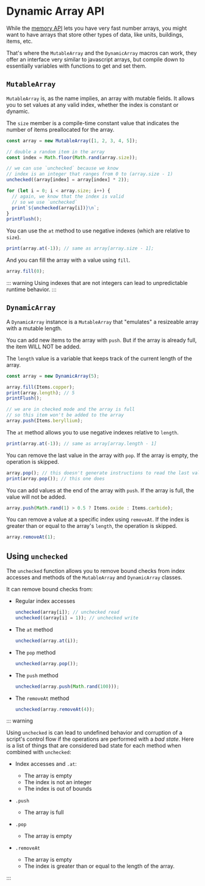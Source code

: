 # Dynamic Array API

While the [memory API](./memory-api) lets you have very fast number arrays,
you might want to have arrays that store other types of data, like units, buildings, items, etc.

That's where the `MutableArray` and the `DynamicArray` macros can work, they
offer an interface very similar to javascript arrays, but compile down to essentially variables with functions to get and set them.

## `MutableArray`

`MutableArray` is, as the name implies, an array with mutable fields. It allows you to set values at any valid
index, whether the index is constant or dynamic.

The `size` member is a compile-time constant value that indicates the number of items preallocated for the array.

```js
const array = new MutableArray([1, 2, 3, 4, 5]);

// double a random item in the array
const index = Math.floor(Math.rand(array.size));

// we can use `unchecked` because we know
// index is an integer that ranges from 0 to (array.size - 1)
unchecked((array[index] = array[index] * 2));

for (let i = 0; i < array.size; i++) {
  // again, we know that the index is valid
  // so we use `unchecked`
  print`${unchecked(array[i])}\n`;
}
printFlush();
```

You can use the `at` method to use negative indexes (which are relative to `size`).

```js
print(array.at(-1)); // same as array[array.size - 1];
```

And you can fill the array with a value using `fill`.

```js
array.fill(0);
```

::: warning
Using indexes that are not integers can lead to unpredictable runtime behavior.
:::

## `DynamicArray`

A `DynamicArray` instance is a `MutableArray` that "emulates" a resizeable array with a mutable length.

You can add new items to the array with `push`. But if the array is already full, the item WILL NOT
be added.

The `length` value is a variable that keeps track of the current length of the array.

```js
const array = new DynamicArray(5);

array.fill(Items.copper);
print(array.length); // 5
printFlush();

// we are in checked mode and the array is full
// so this item won't be added to the array
array.push(Items.beryllium);
```

The `at` method allows you to use negative indexes relative to `length`.

```js
print(array.at(-1)); // same as array[array.length - 1]
```

You can remove the last value in the array with `pop`.
If the array is empty, the operation is skipped.

```js
array.pop(); // this doesn't generate instructions to read the last value
print(array.pop()); // this one does
```

You can add values at the end of the array with `push`.
If the array is full, the value will not be added.

```js
array.push(Math.rand(1) > 0.5 ? Items.oxide : Items.carbide);
```

You can remove a value at a specific index using `removeAt`.
If the index is greater than or equal to the array's `length`, the operation is skipped.

```js
array.removeAt(1);
```

## Using `unchecked`

The `unchecked` function allows you to remove bound checks from index accesses and
methods of the `MutableArray` and `DynamicArray` classes.

It can remove bound checks from:

- Regular index accesses

  ```js
  unchecked(array[i]); // unchecked read
  unchecked((array[i] = 1)); // unchecked write
  ```

- The `at` method

  ```js
  unchecked(array.at(i));
  ```

- The `pop` method

  ```js
  unchecked(array.pop());
  ```

- The `push` method

  ```js
  unchecked(array.push(Math.rand(100)));
  ```

- The `removeAt` method

  ```js
  unchecked(array.removeAt(4));
  ```

::: warning

Using `unchecked` is can lead to undefined behavior and corruption of a script's control flow
if the operations are performed with a _bad state_. Here is a list of things
that are considered bad state for each method when combined with `unchecked`:

- Index accesses and `.at`:

  - The array is empty
  - The index is not an integer
  - The index is out of bounds

- `.push`

  - The array is full

- `.pop`

  - The array is empty

- `.removeAt`
  - The array is empty
  - The index is greater than or equal to the length of the array.

:::
